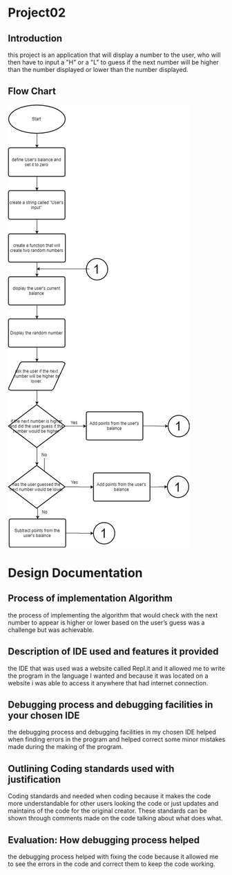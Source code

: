 # Project02
## Introduction
this project is an application that will display a number to the user, who will then have to input a "H" or a "L" to guess if the next number will be higher than the number displayed or lower than the number displayed.

## Flow Chart
![trace-ball-flow-chart](https://raw.githubusercontent.com/HORNETJOE/Project02/master/project2%20flowchart.jpg)

# Design Documentation
## Process of implementation Algorithm
the process of implementing the algorithm that would check with the next number to appear is higher or lower based on the user’s guess was a challenge but was achievable.
## Description of IDE used and features it provided
the IDE that was used was a website called Repl.it and it allowed me to write the program in the language I wanted and because it was located on a website i was able to access it anywhere that had internet connection.
## Debugging process and debugging facilities in your chosen IDE
the debugging process and debugging facilities in my chosen IDE helped when finding errors in the program and helped correct some minor mistakes made during the making of the program.
## Outlining Coding standards used with justification
Coding standards and needed when coding because it makes the code more understandable for other users looking the code or just updates and maintains of the code for the original creator. These standards can be shown through comments made on the code talking about what does what.
## Evaluation: How debugging process helped
the debugging process helped with fixing the code because it allowed me to see the errors in the code and correct them to keep the code working.
